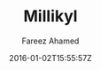 ---
title: "Millikyl"
github: https://github.com/fareez-ahamed/millikyl
demo: http://fareez-ahamed.github.io/millikyl/
author: Fareez Ahamed

ssg:
  - Jekyll
cms:
  - No Cms
date: 2016-01-02T15:55:57Z
github_branch: master
description: "A Jekyll theme based on the super minimal Milligram CSS Framework"
stale: true
---